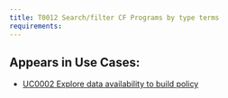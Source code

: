 ```yaml
---
title: T0012 Search/filter CF Programs by type terms
requirements:
---
```


## Appears in Use Cases:

-   [UC0002 Explore data availability to build policy](../use-cases/uc0002-explore-data-availability-to-build-policy.md)
